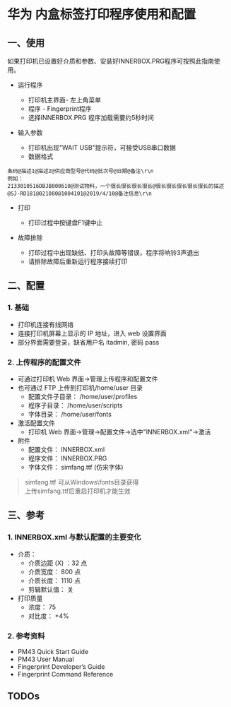 # 华为 内盒标签打印程序使用和配置

## 一、使用
如果打印机已设置好介质和参数、安装好INNERBOX.PRG程序可按照此指南使用。

- 运行程序
  - 打印机主界面- 左上角菜单
  - 程序 - Fingerprint程序
  - 选择INNERBOX.PRG 程序加载需要约5秒时间

- 输入参数
  - 打印机出现"WAIT USB"提示符，可接受USB串口数据
  - 数据格式

```
条码@描述1@描述2@供应商型号@代码@批次号@日期@备注\r\n
例如：
2133010516DBJB000610@测试物料，一个很长很长很长很长@很长很长很长很长很长的描述@SJ-RD181@021080@1004101@2019/4/10@备注信息\r\n
```

- 打印
  - 打印过程中按键盘F1键中止

- 故障排除
  - 打印过程中出现缺纸、打印头故障等错误，程序将响铃3声退出
  - 请排除故障后重新运行程序接续打印

## 二、配置

### 1. 基础

- 打印机连接有线网络
- 连接打印机屏幕上显示的 IP 地址，进入 web 设置界面
- 部分界面需要登录，缺省用户名 itadmin, 密码 pass

### 2. 上传程序的配置文件

- 可通过打印机 Web 界面->管理上传程序和配置文件
- 也可通过 FTP 上传到打印机/home/user 目录
  - 配置文件子目录： /home/user/profiles
  - 程序子目录： /home/user/scripts
  - 字体目录： /home/user/fonts
- 激活配置文件
  - 打印机 Web 界面->管理->配置文件->选中"INNERBOX.xml"->激活
- 附件
  - 配置文件： INNERBOX.xml
  - 程序文件： INNERBOX.PRG
  - 字体文件： simfang.ttf (仿宋字体)

> simfang.ttf 可从Windows\fonts目录获得  
> 上传simfang.ttf后重启打印机才能生效

## 三、参考

### 1. INNERBOX.xml 与默认配置的主要变化

- 介质：
  - 介质边距 (X) ：32 点
  - 介质宽度： 800 点
  - 介质长度： 1110 点
  - 剪辑默认值： 关
- 打印质量
  - 浓度： 75
  - 对比度： +4%

### 2. 参考资料
- PM43 Quick Start Guide
- PM43 User Manual
- Fingerprint Developer’s Guide
- Fingerprint Command Reference

## TODOs